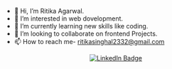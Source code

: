 - 👋 Hi, I’m Ritika Agarwal.
- 👀 I’m interested in web dovelopment.
- 🌱 I’m currently learning new skills like coding.
- 💞️ I’m looking to collaborate on frontend Projects.
- 📫 How to reach me- ritikasinghal2332@gmail.com
<div align="center">
<a href="https://www.linkedin.com/in/ritika-agarwal-aba599185" >
    <img src="https://img.shields.io/badge/Contact Me-white?style=for-the-badge&logo=linkedin&logoColor=blue" alt="LinkedIn Badge"/>
  </a> 
</div>

<!---
RitikaAga/RitikaAga is a ✨ special ✨ repository because its `README.md` (this file) appears on your GitHub profile.
You can click the Preview link to take a look at your changes.
--->
